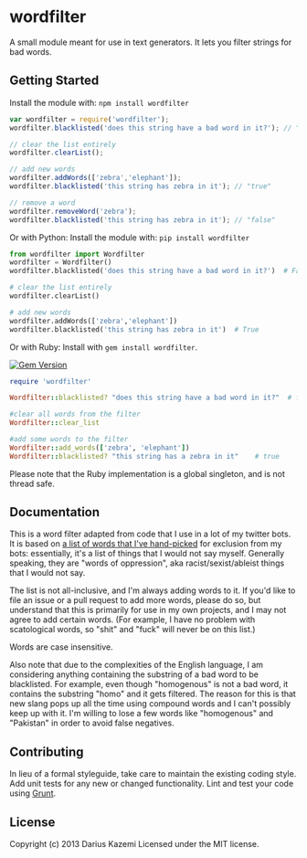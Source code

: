 # wordfilter

A small module meant for use in text generators. It lets you filter strings for bad words.

## Getting Started
Install the module with: `npm install wordfilter`

```javascript
var wordfilter = require('wordfilter');
wordfilter.blacklisted('does this string have a bad word in it?'); // "false"

// clear the list entirely
wordfilter.clearList();

// add new words
wordfilter.addWords(['zebra','elephant']);
wordfilter.blacklisted('this string has zebra in it'); // "true"

// remove a word
wordfilter.removeWord('zebra');
wordfilter.blacklisted('this string has zebra in it'); // "false"
```

Or with Python:
Install the module with: `pip install wordfilter`

```python
from wordfilter import Wordfilter
wordfilter = Wordfilter()
wordfilter.blacklisted('does this string have a bad word in it?')  # False

# clear the list entirely
wordfilter.clearList()

# add new words
wordfilter.addWords(['zebra','elephant'])
wordfilter.blacklisted('this string has zebra in it')  # True
```

Or with Ruby:
Install with `gem install wordfilter`.

[![Gem Version](https://badge.fury.io/rb/wordfilter.svg)](https://badge.fury.io/rb/wordfilter)

```ruby
require 'wordfilter'

Wordfilter::blacklisted? "does this string have a bad word in it?"	# false

#clear all words from the filter
Wordfilter::clear_list

#add some words to the filter
Wordfilter::add_words(['zebra', 'elephant'])
Wordfilter::blacklisted? "this string has a zebra in it"	# true

```

Please note that the Ruby implementation is a global singleton, and is not thread safe.

## Documentation
This is a word filter adapted from code that I use in a lot of my twitter bots. It is based on [a list of words that I've hand-picked](https://github.com/dariusk/wordfilter/blob/master/lib/badwords.json) for exclusion from my bots: essentially, it's a list of things that I would not say myself. Generally speaking, they are "words of oppression", aka racist/sexist/ableist things that I would not say.

The list is not all-inclusive, and I'm always adding words to it. If you'd like to file an issue or a pull request to add more words, please do so, but understand that this is primarily for use in my own projects, and I may not agree to add certain words. (For example, I have no problem with scatological words, so "shit" and "fuck" will never be on this list.)

Words are case insensitive.

Also note that due to the complexities of the English language, I am considering anything containing the substring of a bad word to be blacklisted. For example, even though "homogenous" is not a bad word, it contains the substring "homo" and it gets filtered. The reason for this is that new slang pops up all the time using compound words and I can't possibly keep up with it. I'm willing to lose a few words like "homogenous" and "Pakistan" in order to avoid false negatives.

## Contributing
In lieu of a formal styleguide, take care to maintain the existing coding style. Add unit tests for any new or changed functionality. Lint and test your code using [Grunt](http://gruntjs.com/).

## License
Copyright (c) 2013 Darius Kazemi
Licensed under the MIT license.
